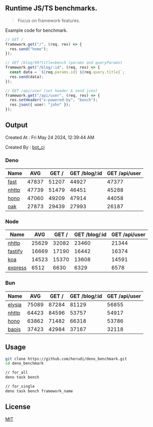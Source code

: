 ## Runtime JS/TS benchmarks.

> Focus on framework features.

Example code for benchmark.
```ts
// GET /
framework.get("/", (req, res) => {
  res.send("home");
});

// GET /blog/99?title=bench (params and queryParams)
framework.get("/blog/:id", (req, res) => {
  const data = `${req.params.id} ${req.query.title}`;
  res.send(data);
});

// GET /api/user (set header & send json)
framework.get("/api/user", (req, res) => {
  res.setHeader("x-powered-by", "bench");
  res.json({ user: "john" });
});
```

## Output
Created At : Fri May 24 2024, 12:39:44 AM

Created By : [bot_ci](https://github.com/herudi/deno_benchmarks/commits?author=github-actions%5Bbot%5D)


### Deno
|Name|AVG|GET /|GET /blog/:id|GET /api/user|
|----|----|----|----|----|
|[fast](https://github.com/danteissaias/fast)|47837|51207|44927|47377|
|[nhttp](https://github.com/nhttp/nhttp)|47739|51479|46451|45288|
|[hono](https://github.com/honojs/hono)|47060|49209|47914|44058|
|[oak](https://github.com/oakserver/oak)|27873|29439|27993|26187|
  


### Node
|Name|AVG|GET /|GET /blog/:id|GET /api/user|
|----|----|----|----|----|
|[nhttp](https://github.com/nhttp/nhttp)|25629|32082|23460|21344|
|[fastify](https://github.com/fastify/fastify)|16669|17190|16442|16374|
|[koa](https://github.com/koajs/koa)|14523|15370|13608|14591|
|[express](https://github.com/expressjs/express)|6512|6630|6329|6578|
  


### Bun
|Name|AVG|GET /|GET /blog/:id|GET /api/user|
|----|----|----|----|----|
|[elysia](https://github.com/elysiajs/elysia)|75089|87284|81129|56855|
|[nhttp](https://github.com/nhttp/nhttp)|64423|84596|53757|54917|
|[hono](https://github.com/honojs/hono)|63862|71482|66318|53786|
|[baojs](https://github.com/mattreid1/baojs)|37423|42984|37167|32118|
  



## Usage

```bash
git clone https://github.com/herudi/deno_benchmark.git
cd deno_benchmark

// for_all
deno task bench

// for_single
deno task bench framework_name
```

## License

[MIT](LICENSE)

